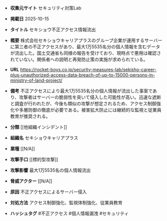 - **収集元サイト**
セキュリティ対策Lab

- **掲載日**
2025-10-15

- **タイトル**
セキショウ不正アクセス情報流出

- **概要**
株式会社セキショウキャリアプラスのグループ企業が運用するサーバーに第三者の不正アクセスがあり、最大1万5535名分の個人情報を含むデータが流出した。国土交通省も同様の報告を受けており、現時点で悪用は確認されていない。関係者への説明と再発防止策の実施が求められている。

- **URL**
https://rocket-boys.co.jp/security-measures-lab/sekisho-career-plus-unauthorized-access-data-breach-of-up-to-15000-persons-in-ministry-of-land-project/

- **備考**
不正アクセスにより最大1万5535名分の個人情報が流出した事案であり、攻撃者はサーバーの脆弱性を突いて侵入した可能性が高い。迅速な遮断と調査が行われたが、今後も類似の攻撃が想定されるため、アクセス制御強化や多層防御の徹底が必要である。被害拡大防止には継続的な監視と従業員教育が推奨される。

- **分類**
[[他組織インシデント]]

- **組織名**
セキショウキャリアプラス

- **業種**
[[N/A]]

- **攻撃手口**
[[標的型攻撃]]

- **攻撃影響**
最大1万5535名の個人情報流出

- **脅威アクター**
[[N/A]]

- **原因**
不正アクセスによるサーバー侵入

- **対処方法**
アクセス制御強化、監視体制強化、従業員教育

- **ハッシュタグ**
#不正アクセス #個人情報漏洩 #セキュリティ

